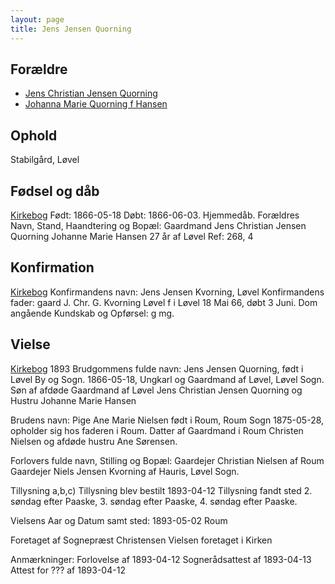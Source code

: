 ```yaml
---
layout: page
title: Jens Jensen Quorning
---
```


## Forældre

* [Jens Christian Jensen Quorning](/stamt/jens-christian-jensen-quorning/)
* [Johanna Marie Quorning f Hansen](/stamt/jens-christian-jensen-quorning/)

## Ophold

Stabilgård, Løvel

## Fødsel og dåb

[Kirkebog](https://www.danishfamilysearch.dk/sogn2018/churchbook/source134507/opslag14529980)
Født: 1866-05-18
Døbt: 1866-06-03. Hjemmedåb.
Forældres Navn, Stand, Haandtering og Bopæl:
Gaardmand Jens Christian Jensen Quorning
Johanne Marie Hansen 27 år af Løvel
Ref: 268, 4

## Konfirmation
[Kirkebog](https://www.danishfamilysearch.dk/sogn2018/churchbook/source134507/opslag14530052)
Konfirmandens navn: Jens Jensen Kvorning, Løvel
Konfirmandens fader: gaard J. Chr. G. Kvorning Løvel
f i Løvel 18 Mai 66, døbt 3 Juni.
Dom angående Kundskab og Opførsel: g mg.

## Vielse
[Kirkebog](https://www.danishfamilysearch.dk/sogn2049/churchbook/source19134/opslag3865558)
1893
Brudgommens fulde navn:
Jens Jensen Quorning, født i Løvel By og Sogn. 1866-05-18,
Ungkarl og Gaardmand af Løvel, Løvel Sogn.
Søn af afdøde Gaardmand af Løvel
Jens Christian Jensen Quorning og
Hustru Johanne Marie Hansen

Brudens navn:
Pige Ane Marie Nielsen født i Roum, Roum Sogn 1875-05-28, opholder sig hos faderen i Roum.
Datter af Gaardmand i Roum Christen Nielsen og afdøde hustru Ane Sørensen.

Forlovers fulde navn, Stilling og Bopæl:
Gaardejer Christian Nielsen af Roum
Gaardejer Niels Jensen Kvorning af Hauris, Løvel Sogn.

Tillysning a,b,c)
Tillysning blev bestilt 1893-04-12
Tillysning fandt sted
2. søndag efter Paaske,
3. søndag efter Paaske,
4. søndag efter Paaske.

Vielsens Aar og Datum samt sted:
1893-05-02 Roum

Foretaget af
Sognepræst Christensen
Vielsen foretaget i Kirken

Anmærkninger:
Forlovelse af 1893-04-12
Sognerådsattest af 1893-04-13
Attest for ??? af 1893-04-12

